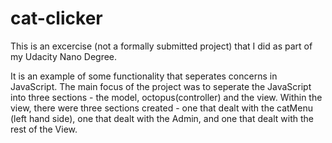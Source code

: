 # cat-clicker

This is an excercise (not a formally submitted project) that I did as part of my Udacity Nano Degree.

It is an example of some functionality that seperates concerns in JavaScript. The main focus of the project was to seperate the JavaScript into three sections - the model, octopus(controller) and the view. Within the view, there were three sections created - one that dealt with the catMenu (left hand side), one that dealt with the Admin, and one that dealt with the rest of the View. 
